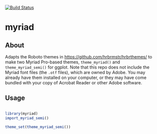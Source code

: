 
[![Build Status](https://travis-ci.org/kjhealy/socviz.svg?branch=master)](https://travis-ci.org/kjhealy/myriad) 

# myriad

## About

Adapts the Roboto themes in https://github.com/hrbrmstr/hrbrthemes/ to make two Myriad Pro-based themes, `theme_myriad()` and `theme_myriad_semi()` for ggplot. Note that this repo does not include the Myriad font files (the `.otf` files), which are owned by Adobe. You may already have them installed on your computer, or they may have come bundled with your copy of Acrobat Reader or other Adobe software.


## Usage

```r

library(myriad)
import_myriad_semi()

theme_set(theme_myriad_semi())

```


